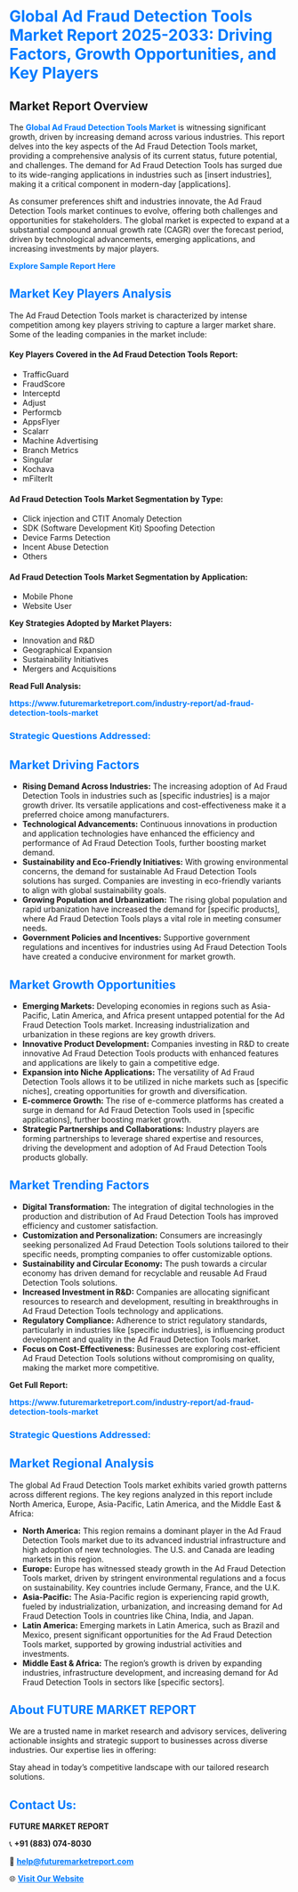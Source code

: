 <h1 style="color: #007BFF;">Global Ad Fraud Detection Tools Market Report 2025-2033: Driving Factors, Growth Opportunities, and Key Players</h1>

<section id="overview">
<h2>Market Report Overview</h2>
<p>The <a href="https://www.futuremarketreport.com/industry-report/ad-fraud-detection-tools-market" style="color: #007BFF; text-decoration: none;"><strong>Global Ad Fraud Detection Tools Market</strong></a> is witnessing significant growth, driven by increasing demand across various industries. This report delves into the key aspects of the Ad Fraud Detection Tools market, providing a comprehensive analysis of its current status, future potential, and challenges. The demand for Ad Fraud Detection Tools has surged due to its wide-ranging applications in industries such as [insert industries], making it a critical component in modern-day [applications].</p>
<p>As consumer preferences shift and industries innovate, the Ad Fraud Detection Tools market continues to evolve, offering both challenges and opportunities for stakeholders. The global market is expected to expand at a substantial compound annual growth rate (CAGR) over the forecast period, driven by technological advancements, emerging applications, and increasing investments by major players.</p>
</section>

<section id="overview">
<p><a href="https://www.futuremarketreport.com/request-sample/reportId=59078" style="color: #007BFF; text-decoration: none;"><strong>Explore Sample Report Here</strong></a></p>
</section>

<section id="key-players">
<h2 style="color: #007BFF;">Market Key Players Analysis</h2>
<p>The Ad Fraud Detection Tools market is characterized by intense competition among key players striving to capture a larger market share. Some of the leading companies in the market include:</p>
<h4>Key Players Covered in the Ad Fraud Detection Tools Report:</h4>
<ul><li>TrafficGuard</li><li>FraudScore</li><li>Interceptd</li><li>Adjust</li><li>Performcb</li><li>AppsFlyer</li><li>Scalarr</li><li>Machine Advertising</li><li>Branch Metrics</li><li>Singular</li><li>Kochava</li><li>mFilterIt</li></ul>
<h4>Ad Fraud Detection Tools Market Segmentation by Type:</h4>
<ul><li>Click injection and CTIT Anomaly Detection</li><li>SDK (Software Development Kit) Spoofing Detection</li><li>Device Farms Detection</li><li>Incent Abuse Detection</li><li>Others</li></ul>

<h4>Ad Fraud Detection Tools Market Segmentation by Application:</h4>
<ul><li>Mobile Phone</li><li>Website User</li></ul>
<p><strong>Key Strategies Adopted by Market Players:</strong></p>
<ul>
<li>Innovation and R&D</li>
<li>Geographical Expansion</li>
<li>Sustainability Initiatives</li>
<li>Mergers and Acquisitions</li>
</ul>
</section>

<section>
<p><strong>Read Full Analysis: </strong></p><a href="https://www.futuremarketreport.com/industry-report/ad-fraud-detection-tools-market" style="color: #007BFF; text-decoration: none;"><strong>https://www.futuremarketreport.com/industry-report/ad-fraud-detection-tools-market</strong></a>
<h3 style="color: #007BFF;">Strategic Questions Addressed:</h3>
</section>

<section id="driving-factors">
<h2 style="color: #007BFF;">Market Driving Factors</h2>
<ul>
<li><strong>Rising Demand Across Industries:</strong> The increasing adoption of Ad Fraud Detection Tools in industries such as [specific industries] is a major growth driver. Its versatile applications and cost-effectiveness make it a preferred choice among manufacturers.</li>
<li><strong>Technological Advancements:</strong> Continuous innovations in production and application technologies have enhanced the efficiency and performance of Ad Fraud Detection Tools, further boosting market demand.</li>
<li><strong>Sustainability and Eco-Friendly Initiatives:</strong> With growing environmental concerns, the demand for sustainable Ad Fraud Detection Tools solutions has surged. Companies are investing in eco-friendly variants to align with global sustainability goals.</li>
<li><strong>Growing Population and Urbanization:</strong> The rising global population and rapid urbanization have increased the demand for [specific products], where Ad Fraud Detection Tools plays a vital role in meeting consumer needs.</li>
<li><strong>Government Policies and Incentives:</strong> Supportive government regulations and incentives for industries using Ad Fraud Detection Tools have created a conducive environment for market growth.</li>
</ul>
</section>

<section id="growth-opportunities">
<h2 style="color: #007BFF;">Market Growth Opportunities</h2>
<ul>
<li><strong>Emerging Markets:</strong> Developing economies in regions such as Asia-Pacific, Latin America, and Africa present untapped potential for the Ad Fraud Detection Tools market. Increasing industrialization and urbanization in these regions are key growth drivers.</li>
<li><strong>Innovative Product Development:</strong> Companies investing in R&D to create innovative Ad Fraud Detection Tools products with enhanced features and applications are likely to gain a competitive edge.</li>
<li><strong>Expansion into Niche Applications:</strong> The versatility of Ad Fraud Detection Tools allows it to be utilized in niche markets such as [specific niches], creating opportunities for growth and diversification.</li>
<li><strong>E-commerce Growth:</strong> The rise of e-commerce platforms has created a surge in demand for Ad Fraud Detection Tools used in [specific applications], further boosting market growth.</li>
<li><strong>Strategic Partnerships and Collaborations:</strong> Industry players are forming partnerships to leverage shared expertise and resources, driving the development and adoption of Ad Fraud Detection Tools products globally.</li>
</ul>
</section>

<section id="trending-factors">
<h2 style="color: #007BFF;">Market Trending Factors</h2>
<ul>
<li><strong>Digital Transformation:</strong> The integration of digital technologies in the production and distribution of Ad Fraud Detection Tools has improved efficiency and customer satisfaction.</li>
<li><strong>Customization and Personalization:</strong> Consumers are increasingly seeking personalized Ad Fraud Detection Tools solutions tailored to their specific needs, prompting companies to offer customizable options.</li>
<li><strong>Sustainability and Circular Economy:</strong> The push towards a circular economy has driven demand for recyclable and reusable Ad Fraud Detection Tools solutions.</li>
<li><strong>Increased Investment in R&D:</strong> Companies are allocating significant resources to research and development, resulting in breakthroughs in Ad Fraud Detection Tools technology and applications.</li>
<li><strong>Regulatory Compliance:</strong> Adherence to strict regulatory standards, particularly in industries like [specific industries], is influencing product development and quality in the Ad Fraud Detection Tools market.</li>
<li><strong>Focus on Cost-Effectiveness:</strong> Businesses are exploring cost-efficient Ad Fraud Detection Tools solutions without compromising on quality, making the market more competitive.</li>
</ul>
</section>

<section>
<p><strong>Get Full Report: </strong></p><a href="https://www.futuremarketreport.com/industry-report/ad-fraud-detection-tools-market" style="color: #007BFF; text-decoration: none;"><strong>https://www.futuremarketreport.com/industry-report/ad-fraud-detection-tools-market</strong></a>
<h3 style="color: #007BFF;">Strategic Questions Addressed:</h3>
</section>


<section id="regional-analysis">
<h2 style="color: #007BFF;">Market Regional Analysis</h2>
<p>The global Ad Fraud Detection Tools market exhibits varied growth patterns across different regions. The key regions analyzed in this report include North America, Europe, Asia-Pacific, Latin America, and the Middle East & Africa:</p>
<ul>
<li><strong>North America:</strong> This region remains a dominant player in the Ad Fraud Detection Tools market due to its advanced industrial infrastructure and high adoption of new technologies. The U.S. and Canada are leading markets in this region.</li>
<li><strong>Europe:</strong> Europe has witnessed steady growth in the Ad Fraud Detection Tools market, driven by stringent environmental regulations and a focus on sustainability. Key countries include Germany, France, and the U.K.</li>
<li><strong>Asia-Pacific:</strong> The Asia-Pacific region is experiencing rapid growth, fueled by industrialization, urbanization, and increasing demand for Ad Fraud Detection Tools in countries like China, India, and Japan.</li>
<li><strong>Latin America:</strong> Emerging markets in Latin America, such as Brazil and Mexico, present significant opportunities for the Ad Fraud Detection Tools market, supported by growing industrial activities and investments.</li>
<li><strong>Middle East & Africa:</strong> The region’s growth is driven by expanding industries, infrastructure development, and increasing demand for Ad Fraud Detection Tools in sectors like [specific sectors].</li>
</ul>
</section>

<footer>
<h2 style="color: #007BFF;">About FUTURE MARKET REPORT</h2>
<p>We are a trusted name in market research and advisory services, delivering actionable insights and strategic support to businesses across diverse industries. Our expertise lies in offering:</p>

<p>Stay ahead in today’s competitive landscape with our tailored research solutions.</p>

<h2 style="color: #007BFF;">Contact Us:</h2>
<p><strong>FUTURE MARKET REPORT</strong></p>
<p>📞 <strong>+91 (883) 074-8030</strong></p>
<p>📧 <strong><a href="mailto:help@futuremarketreport.com" style="color: #007BFF;">help@futuremarketreport.com</a></strong></p>
<p>🌐 <strong><a href="https://www.futuremarketreport.com/" style="color: #007BFF;">Visit Our Website</a></strong></p>
</footer>